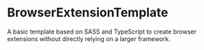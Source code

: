 # BrowserExtensionTemplate
A basic template based on SASS and TypeScript to create browser extensions without directly relying on a larger framework.
